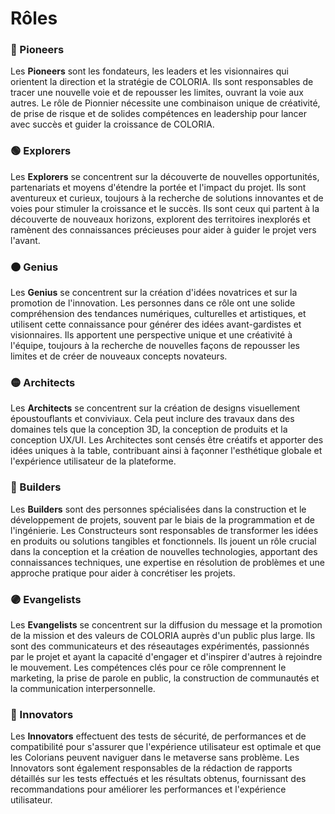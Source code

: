 # Rôles

### 💎 Pioneers

Les **Pioneers** sont les fondateurs, les leaders et les visionnaires qui orientent la direction et la stratégie de COLORIA. Ils sont responsables de tracer une nouvelle voie et de repousser les limites, ouvrant la voie aux autres. Le rôle de Pionnier nécessite une combinaison unique de créativité, de prise de risque et de solides compétences en leadership pour lancer avec succès et guider la croissance de COLORIA.

### 🟢 Explorers

Les **Explorers** se concentrent sur la découverte de nouvelles opportunités, partenariats et moyens d'étendre la portée et l'impact du projet. Ils sont aventureux et curieux, toujours à la recherche de solutions innovantes et de voies pour stimuler la croissance et le succès. Ils sont ceux qui partent à la découverte de nouveaux horizons, explorent des territoires inexplorés et ramènent des connaissances précieuses pour aider à guider le projet vers l'avant.

### 🟠 Genius

Les **Genius** se concentrent sur la création d'idées novatrices et sur la promotion de l'innovation. Les personnes dans ce rôle ont une solide compréhension des tendances numériques, culturelles et artistiques, et utilisent cette connaissance pour générer des idées avant-gardistes et visionnaires. Ils apportent une perspective unique et une créativité à l'équipe, toujours à la recherche de nouvelles façons de repousser les limites et de créer de nouveaux concepts novateurs.

### 🟡 Architects

Les **Architects** se concentrent sur la création de designs visuellement époustouflants et conviviaux. Cela peut inclure des travaux dans des domaines tels que la conception 3D, la conception de produits et la conception UX/UI. Les Architectes sont censés être créatifs et apporter des idées uniques à la table, contribuant ainsi à façonner l'esthétique globale et l'expérience utilisateur de la plateforme.

### 🔵 Builders

Les **Builders** sont des personnes spécialisées dans la construction et le développement de projets, souvent par le biais de la programmation et de l'ingénierie. Les Constructeurs sont responsables de transformer les idées en produits ou solutions tangibles et fonctionnels. Ils jouent un rôle crucial dans la conception et la création de nouvelles technologies, apportant des connaissances techniques, une expertise en résolution de problèmes et une approche pratique pour aider à concrétiser les projets.

### 🟣 Evangelists

Les **Evangelists** se concentrent sur la diffusion du message et la promotion de la mission et des valeurs de COLORIA auprès d'un public plus large. Ils sont des communicateurs et des réseautages expérimentés, passionnés par le projet et ayant la capacité d'engager et d'inspirer d'autres à rejoindre le mouvement. Les compétences clés pour ce rôle comprennent le marketing, la prise de parole en public, la construction de communautés et la communication interpersonnelle.

### 🔴 Innovators

Les **Innovators** effectuent des tests de sécurité, de performances et de compatibilité pour s'assurer que l'expérience utilisateur est optimale et que les Colorians peuvent naviguer dans le metaverse sans problème. Les Innovators sont également responsables de la rédaction de rapports détaillés sur les tests effectués et les résultats obtenus, fournissant des recommandations pour améliorer les performances et l'expérience utilisateur.
